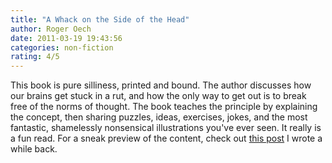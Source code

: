 ```yaml
---
title: "A Whack on the Side of the Head"
author: Roger Oech
date: 2011-03-19 19:43:56
categories: non-fiction
rating: 4/5
---
```


This book is pure silliness, printed and bound. The author discusses how our brains get stuck in a rut, and how the only way to get out is to break free of the norms of thought. The book teaches the principle by explaining the concept, then sharing puzzles, ideas, exercises, jokes, and the most fantastic, shamelessly nonsensical illustrations you've ever seen. It really is a fun read. For a sneak preview of the content, check out [this post]({{site.url}}/2011/03/06/whack-side-head) I wrote a while back.
